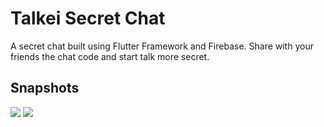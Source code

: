 # Talkei Secret Chat

A secret chat built using Flutter Framework and Firebase. Share with your friends the chat code and start talk more secret.  


## Snapshots
<img src="https://user-images.githubusercontent.com/17733053/63657496-26f3e880-c779-11e9-85e5-e994249a0e90.png">
<img src=https://user-images.githubusercontent.com/17733053/63657502-3a9f4f00-c779-11e9-9569-2698dfa27c36.png">

